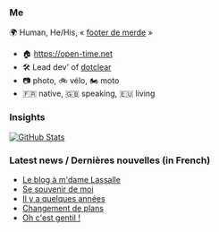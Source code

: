 ### Me

🌍 Human, He/His, « [footer de merde](https://open-time.net/post/2013/07/17/La-veritable-histoire-du-Footer-de-merde-) » 
* 🏠 https://open-time.net 
* 🛠️ Lead dev' of [dotclear](https://git.dotclear.org/dev/dotclear)
* 📷 photo, 🚲 vélo, 🏍️ moto 
* 🇫🇷 native, 🇬🇧 speaking, 🇪🇺 living

### Insights

[![GitHub Stats](https://github-readme-stats-sigma-five.vercel.app/api?username=franck-paul)](https://github.com/franck-paul)

### Latest news / Dernières nouvelles (in French)

<!-- BLOG-POST-LIST:START -->
- [Le blog à m&#39;dame Lassalle](https://open-time.net/post/2025/05/13/Le-blog-a-m-dame-Lassalle)
- [Se souvenir de moi](https://open-time.net/post/2025/05/12/Se-souvenir-de-moi)
- [Il y a quelques années](https://open-time.net/post/2025/05/11/Il-y-a-quelques-annees)
- [Changement de plans](https://open-time.net/post/2025/05/10/Changement-de-plans)
- [Oh c&#39;est gentil !](https://open-time.net/post/2025/05/09/Oh-c-est-gentil-)
<!-- BLOG-POST-LIST:END -->

